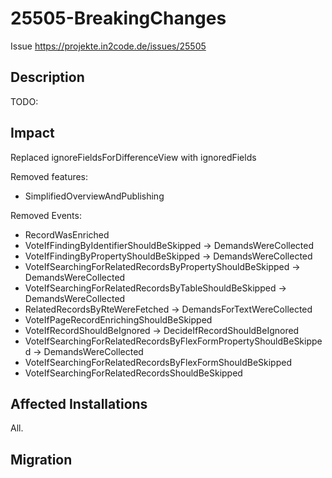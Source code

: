 # 25505-BreakingChanges

Issue https://projekte.in2code.de/issues/25505

## Description

TODO:

## Impact

Replaced ignoreFieldsForDifferenceView with ignoredFields

Removed features:
* SimplifiedOverviewAndPublishing

Removed Events:
* RecordWasEnriched
* VoteIfFindingByIdentifierShouldBeSkipped -> DemandsWereCollected
* VoteIfFindingByPropertyShouldBeSkipped -> DemandsWereCollected
* VoteIfSearchingForRelatedRecordsByPropertyShouldBeSkipped -> DemandsWereCollected
* VoteIfSearchingForRelatedRecordsByTableShouldBeSkipped -> DemandsWereCollected
* RelatedRecordsByRteWereFetched -> DemandsForTextWereCollected
* VoteIfPageRecordEnrichingShouldBeSkipped
* VoteIfRecordShouldBeIgnored -> DecideIfRecordShouldBeIgnored
* VoteIfSearchingForRelatedRecordsByFlexFormPropertyShouldBeSkipped -> DemandsWereCollected
* VoteIfSearchingForRelatedRecordsByFlexFormShouldBeSkipped
* VoteIfSearchingForRelatedRecordsShouldBeSkipped

## Affected Installations

All.

## Migration
